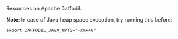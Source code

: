 Resources on Apache Daffodil.

**Note**: In case of Java heap space exception, try running this before:

`export DAFFODIL_JAVA_OPTS="-Xmx4G"`
